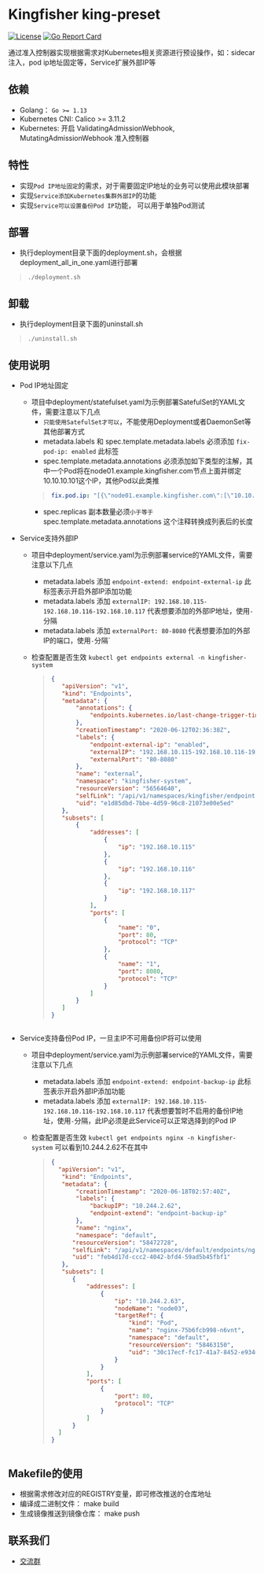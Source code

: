 # Kingfisher king-preset
[![License](https://img.shields.io/badge/license-Apache%202-4EB1BA.svg)](https://www.apache.org/licenses/LICENSE-2.0.html)
[![Go Report Card](https://goreportcard.com/badge/github.com/open-kingfisher/king-preset)](https://goreportcard.com/report/github.com/open-kingfisher/king-preset)

通过准入控制器实现根据需求对Kubernetes相关资源进行预设操作，如：sidecar注入，pod ip地址固定等，Service扩展外部IP等

## 依赖

- Golang： `Go >= 1.13`
- Kubernetes CNI: Calico >= 3.11.2
- Kubernetes: 开启 ValidatingAdmissionWebhook, MutatingAdmissionWebhook 准入控制器

## 特性

- 实现`Pod IP地址固定`的需求，对于需要固定IP地址的业务可以使用此模块部署
- 实现`Service添加Kubernetes集群外部IP`的功能
- 实现`Service可以设置备份Pod IP`功能， 可以用于单独Pod测试

## 部署

* 执行deployment目录下面的deployment.sh，会根据deployment_all_in_one.yaml进行部署
>```shell
>./deployment.sh
>```

## 卸载

* 执行deployment目录下面的uninstall.sh
>```shell
>./uninstall.sh
>```

## 使用说明
* Pod IP地址固定
    * 项目中deployment/statefulset.yaml为示例部署SatefulSet的YAML文件，需要注意以下几点
        * `只能使用SatefulSet才可以`，不能使用Deployment或者DaemonSet等其他部署方式
        * metadata.labels 和 spec.template.metadata.labels 必须添加 `fix-pod-ip: enabled` 此标签
        * spec.template.metadata.annotations 必须添加如下类型的注解，其中一个Pod将在node01.example.kingfisher.com节点上面并绑定10.10.10.101这个IP，其他Pod以此类推
        >```yaml
        >fix.pod.ip: "[{\"node01.example.kingfisher.com\":[\"10.10.10.101\"]},{\"node002.example.kingfisher.com\":[\"10.10.10.102\"]},{\"node003.example.kingfisher.com\":[\"10.10.10.103\"]}]"
        >```
       * spec.replicas 副本数量必须`小于等于` spec.template.metadata.annotations 这个注释转换成列表后的长度

* Service支持外部IP
    * 项目中deployment/service.yaml为示例部署service的YAML文件，需要注意以下几点
        * metadata.labels 添加 `endpoint-extend: endpoint-external-ip` 此标签表示开启外部IP添加功能
        * metadata.labels 添加 `externalIP: 192.168.10.115-192.168.10.116-192.168.10.117` 代表想要添加的外部IP地址，使用`-`分隔
        * metadata.labels 添加 `externalPort: 80-8080` 代表想要添加的外部IP的端口，使用`-`分隔`
    * 检查配置是否生效 `kubectl get endpoints external -n kingfisher-system`
    
        >```json
        >{
        >    "apiVersion": "v1",
        >    "kind": "Endpoints",
        >    "metadata": {
        >        "annotations": {
        >            "endpoints.kubernetes.io/last-change-trigger-time": "2020-06-12T02:36:37Z"
        >        },
        >        "creationTimestamp": "2020-06-12T02:36:38Z",
        >        "labels": {
        >            "endpoint-external-ip": "enabled",
        >            "externalIP": "192.168.10.115-192.168.10.116-192.168.10.117",
        >            "externalPort": "80-8080"
        >        },
        >        "name": "external",
        >        "namespace": "kingfisher-system",
        >        "resourceVersion": "56564640",
        >        "selfLink": "/api/v1/namespaces/kingfisher/endpoints/external",
        >        "uid": "e1d85dbd-7bbe-4d59-96c8-21073e00e5ed"
        >    },
        >    "subsets": [
        >        {
        >            "addresses": [
        >                {
        >                    "ip": "192.168.10.115"
        >                },
        >                {
        >                    "ip": "192.168.10.116"
        >                },
        >                {
        >                    "ip": "192.168.10.117"
        >                }
        >            ],
        >            "ports": [
        >                {
        >                    "name": "0",
        >                    "port": 80,
        >                    "protocol": "TCP"
        >                },
        >                {
        >                    "name": "1",
        >                    "port": 8080,
        >                    "protocol": "TCP"
        >                }
        >            ]
        >        }
        >    ]
        >}
    >```
* Service支持备份Pod IP，一旦主IP不可用备份IP将可以使用
    * 项目中deployment/service.yaml为示例部署service的YAML文件，需要注意以下几点
        * metadata.labels 添加 `endpoint-extend: endpoint-backup-ip` 此标签表示开启外部IP添加功能
        * metadata.labels 添加 `externalIP: 192.168.10.115-192.168.10.116-192.168.10.117` 代表想要暂时不启用的备份IP地址，使用`-`分隔，此IP必须是此Service可以正常选择到的Pod IP
    * 检查配置是否生效 `kubectl get endpoints nginx -n kingfisher-system`  可以看到10.244.2.62不在其中
    
        >```json
        >{
        >   "apiVersion": "v1",
        >    "kind": "Endpoints",
        >    "metadata": {
        >        "creationTimestamp": "2020-06-18T02:57:40Z",
        >        "labels": {
        >            "backupIP": "10.244.2.62",
        >            "endpoint-extend": "endpoint-backup-ip"
        >        },
        >        "name": "nginx",
        >        "namespace": "default",
        >       "resourceVersion": "58472728",
        >       "selfLink": "/api/v1/namespaces/default/endpoints/nginx",
        >       "uid": "feb4d17d-ccc2-4042-bfd4-59ad5b45fbf1"
        >    },
        >    "subsets": [
        >       {
        >           "addresses": [
        >               {
        >                   "ip": "10.244.2.63",
        >                   "nodeName": "node03",
        >                   "targetRef": {
        >                       "kind": "Pod",
        >                       "name": "nginx-75b6fcb998-n6vnt",
        >                       "namespace": "default",
        >                       "resourceVersion": "58463150",
        >                       "uid": "30c17ecf-fc17-41a7-8452-e9346305ac7c"
        >                   }
        >               }
        >           ],
        >           "ports": [
        >               {
        >                   "port": 80,
        >                   "protocol": "TCP"
        >               }
        >           ]
        >       }
        >   ]
        >}
    >```

## Makefile的使用

- 根据需求修改对应的REGISTRY变量，即可修改推送的仓库地址
- 编译成二进制文件： make build
- 生成镜像推送到镜像仓库： make push

## 联系我们
- [交流群](https://github.com/open-kingfisher/community/blob/master/contact_us/README.md)